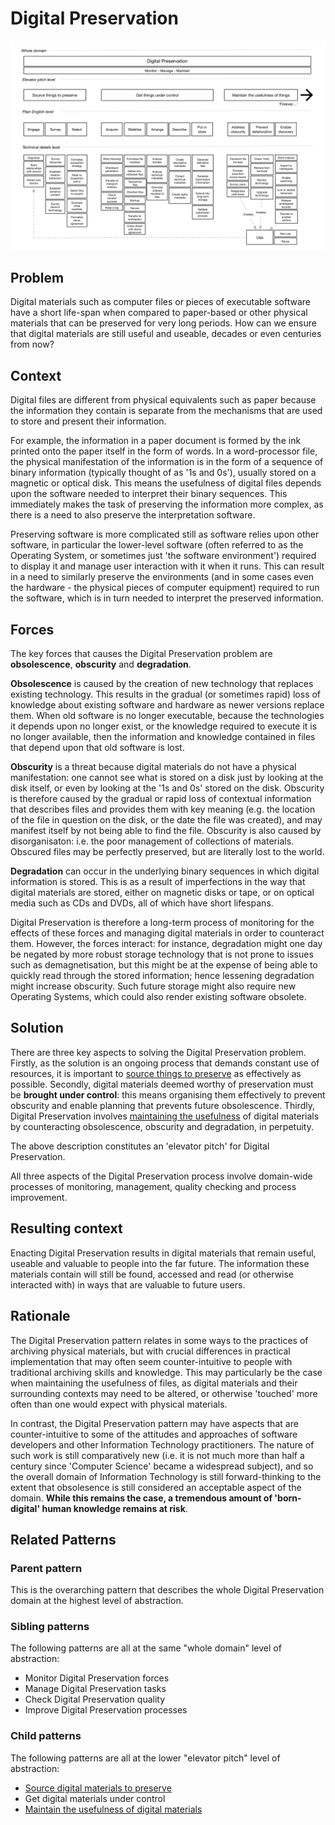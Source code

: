 # Digital Preservation

![Digital Preservation Pattern Map](https://github.com/CamLib/DigitalPreservationPatternLanguage/blob/Development/Images/DigitalPreservationPatternMap.png)


## Problem

Digital materials such as computer files or pieces of executable software have a short life-span when compared to paper-based or other physical materials that can be preserved for very long periods. How can we ensure that digital materials are still useful and useable, decades or even centuries from now?

## Context

Digital files are different from physical equivalents such as paper because the information they contain is separate from the mechanisms that are used to store and present their information. 

For example, the information in a paper document is formed by the ink printed onto the paper itself in the form of words. In a word-processor file, the physical manifestation of the information is in the form of a sequence of binary information (typically thought of as '1s and 0s'), usually stored on a magnetic or optical disk. This means the usefulness of digital files depends upon the software needed to interpret their binary sequences. This immediately makes the task of preserving the information more complex, as there is a need to also preserve the interpretation software.

Preserving software is more complicated still as software relies upon other software, in particular the lower-level software (often referred to as the Operating System, or sometimes just 'the software environment') required to display it and manage user interaction with it when it runs. This can result in a need to similarly preserve the environments (and in some cases even the hardware - the physical pieces of computer equipment) required to run the software, which is in turn needed to interpret the preserved information.


## Forces

The key forces that causes the Digital Preservation problem are **obsolescence**, **obscurity** and **degradation**. 

**Obsolescence** is caused by the creation of new technology that replaces existing technology. This results in the gradual (or sometimes rapid) loss of knowledge about existing software and hardware as newer versions replace them. When old software is no longer executable, because the technologies it depends upon no longer exist, or the knowledge required to execute it is no longer available, then the information and knowledge contained in files that depend upon that old software is lost.

**Obscurity** is a threat because digital materials do not have a physical manifestation: one cannot see what is stored on a disk just by looking at the disk itself, or even by looking at the '1s and 0s' stored on the disk. Obscurity is therefore caused by the gradual or rapid loss of contextual information that describes files and provides them with key meaning (e.g. the location of the file in question on the disk, or the date the file was created), and may manifest itself by not being able to find the file. Obscurity is also caused by disorganisaton: i.e. the poor management of collections of materials. Obscured files may be perfectly preserved, but are literally lost to the world.

**Degradation** can occur in the underlying binary sequences in which digital information is stored. This is as a result of  imperfections in the way that digital materials are stored, either on magnetic disks or tape, or on optical media such as CDs and DVDs, all of which have short lifespans. 

Digital Preservation is therefore a long-term process of monitoring for the effects of these forces and managing digital materials in order to counteract them. However, the forces interact: for instance, degradation might one day be negated by more robust storage technology that is not prone to issues such as demagnetisation, but this might be at the expense of being able to quickly read through the stored information; hence lessening degradation might increase obscurity. Such future storage might also require new Operating Systems, which could also render existing software obsolete.



## Solution

There are three key aspects to solving the Digital Preservation problem. Firstly, as the solution is an ongoing process that demands constant use of resources, it is important to [source things to preserve](SourceThingsToPreserve.md) as effectively as possible. Secondly, digital materials deemed worthy of preservation must be **brought under control**: this means organising them effectively to prevent obscurity and enable planning that prevents future obsolescence. Thirdly, Digital Preservation involves [maintaining the usefulness](MaintainTheUsefulnessOfThings.md) of digital materials by counteracting obsolescence, obscurity and degradation, in perpetuity.

The above description constitutes an 'elevator pitch' for Digital Preservation.

All three aspects of the Digital Preservation process involve domain-wide processes of monitoring, management, quality checking and process improvement.


## Resulting context

Enacting Digital Preservation results in digital materials that remain useful, useable and valuable to people into the far future. The information these materials contain will still be found, accessed and read (or otherwise interacted with) in ways that are valuable to future users.

## Rationale

The Digital Preservation pattern relates in some ways to the practices of archiving physical materials, but with crucial differences in practical implementation that may often seem counter-intuitive to people with traditional archiving skills and knowledge. This may particularly be the case when maintaining the usefulness of files, as digital materials and their surrounding contexts may need to be altered, or otherwise 'touched' more often than one would expect with physical materials.

In contrast, the Digital Preservation pattern may have aspects that are counter-intuitive to some of the attitudes and approaches of software developers and other Information Technology practitioners. The nature of such work is still comparatively new (i.e. it is not much more than half a century since 'Computer Science' became a widespread subject), and so the overall domain of Information Technology is still forward-thinking to the extent that obsolesence is still considered an acceptable aspect of the domain. **While this remains the case, a tremendous amount of 'born-digital' human knowledge remains at risk**.

## Related Patterns

### Parent pattern

This is the overarching pattern that describes the whole Digital Preservation domain at the highest level of abstraction. 

### Sibling patterns

The following patterns are all at the same "whole domain" level of abstraction:

* Monitor Digital Preservation forces
* Manage Digital Preservation tasks
* Check Digital Preservation quality
* Improve Digital Preservation processes

### Child patterns

The following patterns are all at the lower "elevator pitch" level of abstraction:

* [Source digital materials to preserve](SourceThingsToPreserve.md)
* Get digital materials under control
* [Maintain the usefulness of digital materials](MaintainTheUsefulnessOfThings.md)